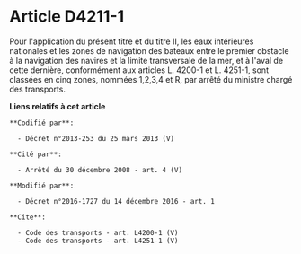 # Article D4211-1

Pour l'application du présent titre et du titre II, les eaux intérieures nationales et les zones de navigation des bateaux
entre le premier obstacle à la navigation des navires et la limite transversale de la mer, et à l'aval de cette dernière,
conformément aux articles L. 4200-1 et L. 4251-1, sont classées en cinq zones, nommées 1,2,3,4 et R, par arrêté du ministre
chargé des transports.

**Liens relatifs à cet article**

	**Codifié par**:

	  - Décret n°2013-253 du 25 mars 2013 (V)

	**Cité par**:

	  - Arrêté du 30 décembre 2008 - art. 4 (V)

	**Modifié par**:

	  - Décret n°2016-1727 du 14 décembre 2016 - art. 1

	**Cite**:

	  - Code des transports - art. L4200-1 (V)
	  - Code des transports - art. L4251-1 (V)
